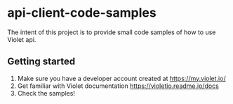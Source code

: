 # api-client-code-samples

The intent of this project is to provide small code samples of how to use Violet api.

## Getting started

1. Make sure you have a developer account created at https://my.violet.io/
2. Get familiar with Violet documentation https://violetio.readme.io/docs
3. Check the samples!